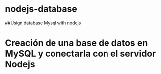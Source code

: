# nodejs-database
##Usign database Mysql with nodejs
# Creación de una base de datos en MySQL y conectarla con el servidor Nodejs
